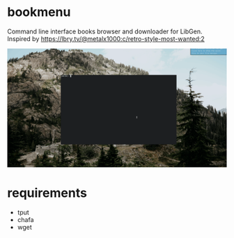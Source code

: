 # bookmenu
Command line interface books browser and downloader for LibGen.  
Inspired by https://lbry.tv/@metalx1000:c/retro-style-most-wanted:2

![preview](preview.gif)

# requirements
- tput
- chafa
- wget
